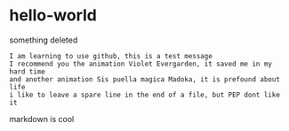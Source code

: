 # hello-world
something deleted

```
I am learning to use github, this is a test message
I recommend you the animation Violet Evergarden, it saved me in my hard time
and another animation Sis puella magica Madoka, it is prefound about life
i like to leave a spare line in the end of a file, but PEP dont like it
```

markdown is cool
